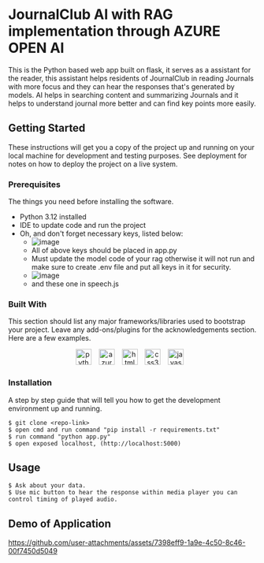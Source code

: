 # JournalClub AI with RAG implementation through AZURE OPEN AI

This is the Python based web app built on flask, it serves as a assistant for the reader, this assistant helps residents of JournalClub in reading Journals with more focus and they can hear the responses that's generated by models. AI helps in searching content and summarizing Journals and it helps to understand journal more better and can find key points more easily.

## Getting Started

These instructions will get you a copy of the project up and running on your local machine for development and testing purposes. See deployment for notes on how to deploy the project on a live system.

### Prerequisites

The things you need before installing the software.

* Python 3.12 installed
* IDE to update code and run the project
* Oh, and don't forget necessary keys, listed below:
   - ![image](https://github.com/user-attachments/assets/d3d339c2-1a99-43ea-ac09-5493f4dd313f)
   - All of above keys should be placed in app.py
   - Must update the model code of your rag otherwise it will not run and make sure to create .env file and put all keys in it for security.
   - ![image](https://github.com/user-attachments/assets/66790caa-f0fe-4472-b1bb-adf8d1e2a0b7)
   - and these one in speech.js


### Built With

This section should list any major frameworks/libraries used to bootstrap your project. Leave any add-ons/plugins for the acknowledgements section. Here are a few examples.
<div align="center">
  <img src="https://cdn.jsdelivr.net/gh/devicons/devicon/icons/python/python-original.svg" height="32" alt="python logo"  />
  <img width="7" />
  <img src="https://cdn.jsdelivr.net/gh/devicons/devicon/icons/azure/azure-original.svg" height="32" alt="azure logo"  />
  <img width="7" />
  <img src="https://cdn.jsdelivr.net/gh/devicons/devicon/icons/html5/html5-original.svg" height="32" alt="html5 logo"  />
  <img width="7" />
  <img src="https://cdn.jsdelivr.net/gh/devicons/devicon/icons/css3/css3-original.svg" height="32" alt="css3 logo"  />
  <img width="7" />
  <img src="https://cdn.jsdelivr.net/gh/devicons/devicon/icons/javascript/javascript-original.svg" height="32" alt="javascript logo"  />
  <img width="7" />
</div>

### Installation

A step by step guide that will tell you how to get the development environment up and running.

```
$ git clone <repo-link>
$ open cmd and run command "pip install -r requirements.txt"
$ run command "python app.py"
$ open exposed localhost, (http://localhost:5000)
```

## Usage

```
$ Ask about your data.
$ Use mic button to hear the response within media player you can control timing of played audio.
```

## Demo of Application

https://github.com/user-attachments/assets/7398eff9-1a9e-4c50-8c46-00f7450d5049
